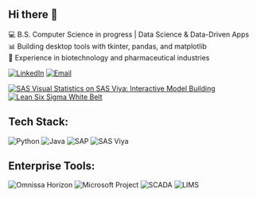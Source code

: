## Hi there 👋
💻 B.S. Computer Science in progress | Data Science & Data-Driven Apps  
📊 Building desktop tools with tkinter, pandas, and matplotlib  
🧪 Experience in biotechnology and pharmaceutical industries


<!--
**michael-womack/michael-womack** is a ✨ _special_ ✨ repository because its `README.md` (this file) appears on your GitHub profile.

Here are some ideas to get you started:

- 🔭 I’m currently working on ...
- 🌱 I’m currently learning ...
- 👯 I’m looking to collaborate on ...
- 🤔 I’m looking for help with ...
- 💬 Ask me about ...
- 📫 How to reach me: ...
- 😄 Pronouns: ...
- ⚡ Fun fact: ...
-->
[![LinkedIn](https://img.shields.io/badge/LinkedIn-1E3A8A?style=for-the-badge&logo=linkedin&labelColor=3B82F6&logoColor=white)](https://linkedin.com/in/michael-womack-mw)
[![Email](https://img.shields.io/badge/Email-1E3A8A?style=for-the-badge&logo=gmail&labelColor=3B82F6&logoColor=white)](mailto:mawomack0328@gmail.com)

[![SAS Visual Statistics on SAS Viya: Interactive Model Building](https://images.credly.com/size/110x110/images/7dbbb12b-b314-4b6c-bd7d-a448aaf9d666/62056_badges_EducationTraining_Learn_AdvAnalytics.png)](https://www.credly.com/badges/aa105924-4e4d-41cd-bc17-1ef8e781430d/public_url)
[![Lean Six Sigma White Belt](https://images.credly.com/size/110x110/images/ccf41441-fec9-444d-9d1f-8a4746ffb548/White_Belt.png)](https://www.credly.com/badges/c9d97753-13a0-4ee4-9bc4-f8b195d7709e)

## **Tech Stack:**
![Python](https://img.shields.io/badge/Python-3C873A?style=for-the-badge&logo=python&logoColor=white)
![Java](https://img.shields.io/badge/Java-F48024?style=for-the-badge&logo=openjdk&logoColor=white)
![SAP](https://img.shields.io/badge/SAP-00A1E0?style=for-the-badge&logo=sap&logoColor=white)
![SAS Viya](https://img.shields.io/badge/SAS%20Viya-1B365D?style=for-the-badge&logoColor=white)

## **Enterprise Tools:**

![Omnissa Horizon](https://img.shields.io/badge/Omnissa%20Horizon-9333EA?style=for-the-badge&labelColor=A855F7&color=9333EA)
![Microsoft Project](https://img.shields.io/badge/Microsoft%20Project-EAB308?style=for-the-badge&labelColor=CA8A04&color=EAB308)
![SCADA](https://img.shields.io/badge/SCADA-E11D48?style=for-the-badge&labelColor=B91C1C&color=E11D48)
![LIMS](https://img.shields.io/badge/LIMS-10B981?style=for-the-badge&labelColor=059669&color=10B981)



